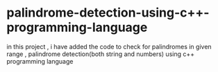 # palindrome-detection-using-c++-programming-language
in this project , i have added the code to check for palindromes in given range , palindrome detection(both string and numbers) using c++ programming language
